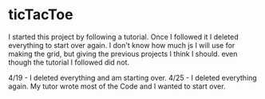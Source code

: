 # ticTacToe

I started this project by following a tutorial. Once I followed it I deleted everything to start over again.
I don't know how much js I will use for making the grid, but giving the previous projects I think I should.
even though the tutorial I followed did not.

4/19 - I deleted everything and am starting over.
4/25 - I deleted everything again. My tutor wrote most of the Code and I wanted to start over.
